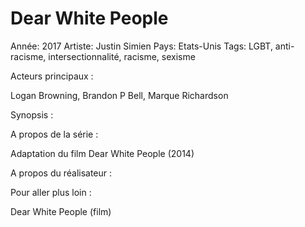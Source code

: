 # Dear White People

Année: 2017
Artiste: Justin Simien
Pays: Etats-Unis
Tags: LGBT, anti-racisme, intersectionnalité, racisme, sexisme

Acteurs principaux : 

Logan Browning, Brandon P Bell, Marque Richardson

Synopsis : 

A propos de la série : 

Adaptation du film Dear White People (2014)

A propos du réalisateur : 

Pour aller plus loin :

Dear White People (film)